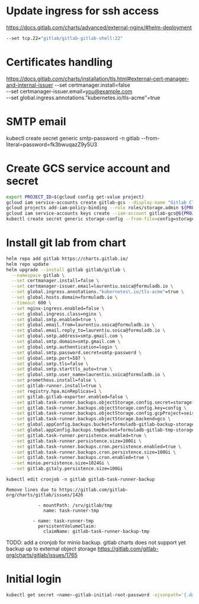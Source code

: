 # Update ingress for ssh access
https://docs.gitlab.com/charts/advanced/external-nginx/#helm-deployment
```sh
--set tcp.22="gitlab/gitlab-gitlab-shell:22"
```

# Certificates handling 

https://docs.gitlab.com/charts/installation/tls.html#external-cert-manager-and-internal-issuer  --set certmanager.install=false \
  --set certmanager-issuer.email=you@example.com \
  --set global.ingress.annotations."kubernetes\.io/tls-acme"=true

# SMTP email
kubectl create secret generic smtp-password -n gitlab --from-literal=password=fk3bwuqazZ9y5U3

# Create GCS service account and secret
```sh
export PROJECT_ID=$(gcloud config get-value project)
gcloud iam service-accounts create gitlab-gcs --display-name "Gitlab Cloud Storage"
gcloud projects add-iam-policy-binding --role roles/storage.admin ${PROJECT_ID} --member=serviceAccount:gitlab-gcs@${PROJECT_ID}.iam.gserviceaccount.com
gcloud iam service-accounts keys create --iam-account gitlab-gcs@${PROJECT_ID}.iam.gserviceaccount.com storage.config
kubectl create secret generic storage-config --from-file=config=storage.config
```
# Install git lab from chart

```sh
helm repo add gitlab https://charts.gitlab.io/
helm repo update
helm upgrade --install gitlab gitlab/gitlab \
  --namespace gitlab \
  --set certmanager.install=false \
  --set certmanager-issuer.email=laurentiu.soica@formuladb.io \
  --set global.ingress.annotations."kubernetes\.io/tls-acme"=true \
  --set global.hosts.domain=formuladb.io \
  --timeout 600 \
  --set nginx-ingress.enabled=false \
  --set global.ingress.class=nginx \
  --set global.smtp.enabled=true \
  --set global.email.from=laurentiu.soica@formuladb.io \
  --set global.email.reply_to=laurentiu.soica@formuladb.io \
  --set global.smtp.address=smtp.gmail.com \
  --set global.smtp.domain=smtp.gmail.com \
  --set global.smtp.authentication=login \
  --set global.smtp.password.secret=smtp-password \
  --set global.smtp.port=587 \
  --set global.smtp.tls=false \
  --set global.smtp.starttls_auto=true \
  --set global.smtp.user_name=laurentiu.soica@formuladb.io \
  --set prometheus.install=false \
  --set gitlab-runner.install=true \
  --set registry.hpa.minReplicas=1 \
  --set gitlab.gitlab-exporter.enabled=false \
  --set gitlab.task-runner.backups.objectStorage.config.secret=storage-config \
  --set gitlab.task-runner.backups.objectStorage.config.key=config \
  --set gitlab.task-runner.backups.objectStorage.config.gcpProject=seismic-plexus-232506 \
  --set gitlab.task-runner.backups.objectStorage.backend=gcs \
  --set global.appConfig.backups.bucket=formuladb-gitlab-backup-storage \
  --set global.appConfig.backups.tmpBucket=formuladb-gitlab-tmp-storage \
  --set gitlab.task-runner.persistence.enabled=true \
  --set gitlab.task-runner.persistence.size=100Gi \
  --set gitlab.task-runner.backups.cron.persistence.enabled=true \
  --set gitlab.task-runner.backups.cron.persistence.size=100Gi \
  --set gitlab.task-runner.backups.cron.enabled=true \
  --set minio.persistence.size=1024Gi \
  --set gitlab.gitaly.persistence.size=100Gi

```

```
kubectl edit cronjob -n gitlab gitlab-task-runner-backup

Remove lines due to https://gitlab.com/gitlab-org/charts/gitlab/issues/1426

            - mountPath: /srv/gitlab/tmp
              name: task-runner-tmp
			  
          - name: task-runner-tmp
            persistentVolumeClaim:
              claimName: gitlab-task-runner-backup-tmp

``` 

TODO: add a cronjob for minio backup. gitlab charts does not support yet backup up to external object storage https://gitlab.com/gitlab-org/charts/gitlab/issues/1765

# Initial login

```sh
kubectl get secret <name>-gitlab-initial-root-password -ojsonpath='{.data.password}' | base64 --decode ; echo
```
